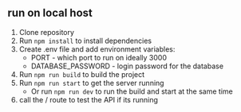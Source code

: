 ## run on local host

1. Clone repository
2. Run `npm install` to install dependencies
3. Create .env file and add environment variables:
    * PORT - which port to run on ideally 3000
    * DATABASE_PASSWORD - login password for the database
4. Run ` npm run build ` to build the project
5. Run ` npm run start ` to get the server running
   * Or run ` npm run dev ` to run the build and start at the same time
6. call the / route to test the API if its running